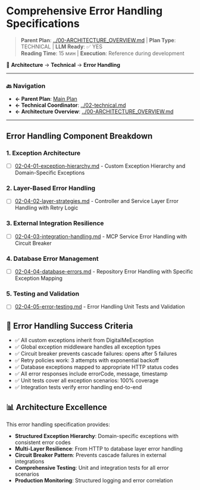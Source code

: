 # Comprehensive Error Handling Specifications

> **Parent Plan**: [../00-ARCHITECTURE_OVERVIEW.md](../00-ARCHITECTURE_OVERVIEW.md) | **Plan Type**: TECHNICAL | **LLM Ready**: ✅ YES  
> **Reading Time**: 15 мин | **Execution**: Reference during development

📍 **Architecture** → **Technical** → **Error Handling**

---

### 🔙 Navigation
- **← Parent Plan**: [Main Plan](../../00-MAIN_PLAN.md)
- **← Technical Coordinator**: [../02-technical.md](../02-technical.md)
- **← Architecture Overview**: [../00-ARCHITECTURE_OVERVIEW.md](../00-ARCHITECTURE_OVERVIEW.md)

---

## Error Handling Component Breakdown

### 1. Exception Architecture
- [ ] [02-04-01-exception-hierarchy.md](./02-04-error-handling/02-04-01-exception-hierarchy.md) - Custom Exception Hierarchy and Domain-Specific Exceptions

### 2. Layer-Based Error Handling
- [ ] [02-04-02-layer-strategies.md](./02-04-error-handling/02-04-02-layer-strategies.md) - Controller and Service Layer Error Handling with Retry Logic

### 3. External Integration Resilience
- [ ] [02-04-03-integration-handling.md](./02-04-error-handling/02-04-03-integration-handling.md) - MCP Service Error Handling with Circuit Breaker

### 4. Database Error Management
- [ ] [02-04-04-database-errors.md](./02-04-error-handling/02-04-04-database-errors.md) - Repository Error Handling with Specific Exception Mapping

### 5. Testing and Validation
- [ ] [02-04-05-error-testing.md](./02-04-error-handling/02-04-05-error-testing.md) - Error Handling Unit Tests and Validation

## 🎯 Error Handling Success Criteria

- ✅ All custom exceptions inherit from DigitalMeException
- ✅ Global exception middleware handles all exception types  
- ✅ Circuit breaker prevents cascade failures: opens after 5 failures
- ✅ Retry policies work: 3 attempts with exponential backoff
- ✅ Database exceptions mapped to appropriate HTTP status codes
- ✅ All error responses include errorCode, message, timestamp
- ✅ Unit tests cover all exception scenarios: 100% coverage
- ✅ Integration tests verify error handling end-to-end

## 📊 Architecture Excellence

This error handling specification provides:
- **Structured Exception Hierarchy**: Domain-specific exceptions with consistent error codes
- **Multi-Layer Resilience**: From HTTP to database layer error handling
- **Circuit Breaker Pattern**: Prevents cascade failures in external integrations
- **Comprehensive Testing**: Unit and integration tests for all error scenarios
- **Production Monitoring**: Structured logging and error correlation